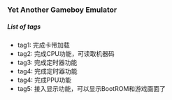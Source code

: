 ### Yet Another Gameboy Emulator
##### List of tags
+ tag1: 完成卡带加载
+ tag2: 完成CPU功能，可读取机器码
+ tag3: 完成定时器功能 
+ tag4: 完成定时器功能 
+ tag4: 完成PPU功能 
+ tag5: 接入显示功能，可以显示BootROM和游戏画面了